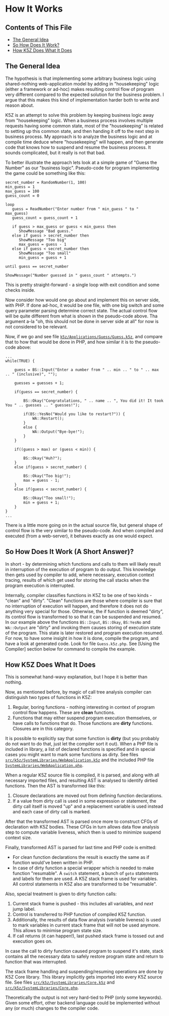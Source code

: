 # How It Works

## Contents of This File

* [The General Idea](#the-general-idea)
* [So How Does It Work?](#so-how-does-it-work-a-short-answer)
* [How K5Z Does What It Does](#how-k5z-does-what-it-does)

## The General Idea

The hypothesis is that implementing some arbitrary business logic using shared-nothing web-application model by adding
in "housekeeping" logic (either a framework or ad-hoc) makes resulting control flow of program very different compared
to the expected solution for the business problem. I argue that this makes this kind of implementation harder both to
write and reason about.

K5Z is an attempt to solve this problem by keeping business logic away from "housekeeping" logic. When a business
process involves multiple requests having some common state, most of the "housekeeping" is related to setting up this
common state, and then handing it off to the next step in business process. My approach is to analyze the business logic
and at compile time deduce where "housekeeping" will happen, and then generate code that knows how to suspend and resume
the business process. It sounds complicated, but it really is not that bad.

To better illustrate the approach lets look at a simple game of "Guess the Number" as our "business logic". Pseudo-code
for program implementing the game could be something like this:

```    
secret_number = RandomNumber(1, 100)
min_guess = 1
max_guess = 100
guess_count = 0
 
loop
   guess = ReadNumber("Enter number from " min_guess " to "  max_guess)
   guess_count = guess_count + 1
     
   if guess > max_guess or guess < min_guess then
      ShowMessage "Bad guess."
   else if guess > secret_number then
      ShowMessage "Too big"
      max_guess = guess - 1
   else if guess < secret_number then
      ShowMessage "Too small"
      min_guess = guess + 1
 
until guess == secret_number

ShowMessage("Number guessed in " guess_count " attempts.")
```

This is pretty straight-forward - a single loop with exit condition and some checks inside.

Now consider how would one go about and implement this on server side, with PHP. If done ad-hoc, it would be one file,
with one big switch and some query parameter parsing determine correct state. The actual control flow will be quite different
from what is shown in the pseudo-code above. Tha argument a-la "oh, this should not be done in server side at all" for now is not
considered to be relevant.

Now, if we go and see file [`k5z/Applications/Guess/Guess.k5z`](../k5z/Applications/Guess/Guess.k5z), and compare that to
how that would be done in PHP, and how similar it is to the pseudo-code above:

    ... 
    while(TRUE) {

        guess = BS::Input("Enter a number from " .. min .. " to " .. max .. " (inclusive)", "");

        guesses = guesses + 1;

        if(guess == secret_number) {

            BS::Okay("Congratulations, " .. name .. ", You did it! It took You " .. guesses .. " guesses!");

            if(BS::YesNo("Would you like to restart?")) {
                WA::Restart();
            }
            else {
                WA::Output("Bye-bye!");
            }
        }

        if((guess > max) or (guess < min)) {

            BS::Okay("Huh?");
        }
        else if(guess > secret_number) {

            BS::Okay("Too big!");
            max = guess - 1;
        }
        else if(guess < secret_number) {

            BS::Okay("Too small!");
            min = guess + 1;
        }
    }
    ...

There is a little more going on in the actual source file, but general shape of control flow is the very similar to the
pseudo-code. And when compiled and executed (from a web-server), it behaves exactly as one would expect.

## So How Does It Work (A Short Answer)?

In short - by determining which functions and calls to them will likely result in interruption of the execution of program to do output. This
knowledge then gets used by compiler to add, where necessary, execution context tracing, results of which get used for storing the call stacks when the program execution is interrupted. 

Internally, compiler classifies functions in K5Z to be one of two kinds - "clean" and "dirty". "Clean" functions are those where compiler is
sure that no interruption of execution will happen, and therefore it does not do anything very special for those. Otherwise,
the if function is deemed "dirty", its control flow is transformed to so that it can be suspended and resumed. In our
example above the functions `BS::Input`, `BS::Okay`, `BS:YesNo` and `WA::Output` are "dirty" and invoking them causes
storing of execution state of the program. This state is later restored and program execution resumed. For now, to have
some insight in how it is done, compile the program, and have a look at generated code. Look for file `Guess.k5z.php`.
See [Using the Compiler] section below for command to compile the example.

## How K5Z Does What It Does

This is somewhat hand-wavy explanation, but I hope it is better than nothing.

Now, as mentioned before, by magic of call tree analysis compiler can distinguish two types of functions in K5Z:

1. Regular, boring functions - nothing interesting in context of program control flow happens. These are **clean**
   functions.
1. Functions that may either suspend program execution themselves, or have calls to functions that do. Those functions
   are **dirty** functions. Closures are in this category.

It is possible to explicitly say that some function is **dirty** (but you probably do not want to do that, just let the
compiler sort it out). When a PHP file is included in library, a list of declared functions is specified and in special
cases you might want to mark some functions as dirty. See
files [`src/k5z/SystemLibraries/WebApplication.k5z`](../src/k5z/SystemLibraries/WebApplication.k5z) and the included PHP
file [`SystemLibraries/WebApplication.php`](../src/k5z/SystemLibraries/WebApplication.php).

When a regular K5Z source file is compiled, it is parsed, and along with all necessary imported files, and resulting AST
is analysed to identify dirtied functions. Then the AST is transformed like this:

1. Closure declarations are moved out from defining function declarations.
2. If a value from dirty call is used in some expression or statement, the dirty call itself is moved "up" and a
   replacement variable is used instead and each case of dirty call is marked.

After that the transformed AST is parsed once more to construct CFGs of declaration with K5Z bodies. These CFGs in turn
allows data flow analysis step to compute variable liveness, which then is used to minimize suspend context size.

Finally, transformed AST is parsed for last time and PHP code is emitted:

* For clean function declarations the result is exactly the same as if function would've been written in PHP.
* In case of dirty function a special wrapper which is needed to make function "resumable". A `switch` statement, a
  bunch of `goto` statements and labels for them are used. A K5Z stack frame is used for variables. All control
  statements in K5Z also are transformed to be "resumable".

Also, special treatment is given to dirty function calls:

1. Current stack frame is pushed - this includes all variables, and *next* jump label.
2. Control is transferred to PHP function of compiled K5Z function.
3. Additionally, the results of data flow analysis (variable liveness) is used to mark variables in current stack frame
   that will not be used anymore. This allows to minimise program state size.
4. If call returns (it can happen!), last pushed stack frame is tossed out and execution goes on.

In case the call to dirty function caused program to suspend it's state, stack contains all the necessary data to safely
restore program state and return to function that was interrupted.

The stack frame handling and suspending/resuming operations are done by K5Z Core library. This library implicitly gets
imported into every K5Z source file. See files [`src/k5z/SystemLibraries/Core.k5z`](../src/k5z/SystemLibraries/Core.k5z)
and [`src/k5z/SystemLibraries/Core.php`](../src/k5z/SystemLibraries/Core.php).

Theoretically the output is not very hard-tied to PHP (only some keywords). Given some effort, other backend language
could be implemented without any (or much) changes to the compiler code.